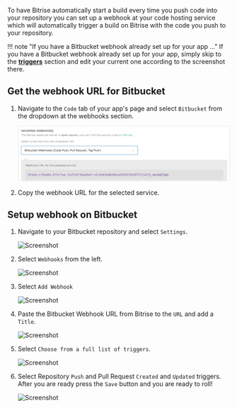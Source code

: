 To have Bitrise automatically start a build every time you push code into your repository you
can set up a webhook at your code hosting service which will automatically
trigger a build on Bitrise with the code you push to your repository.

!!! note "If you have a Bitbucket webhook already set up for your app ..."
    If you have a Bitbucket webhook already set up for your app,
    simply skip to the [**triggers**](#choose-from-triggers) section
    and edit your current one according to the screenshot there.

## Get the webhook URL for Bitbucket

1. Navigate to the `Code` tab of your app's page and select `Bitbucket` from the dropdown at the webhooks section.

    ![Screenshot](../img/webhooks/webhooks_bitbucket.png)

1. Copy the webhook URL for the selected service.

## Setup webhook on Bitbucket

1. Navigate to your Bitbucket repository and select `Settings`.

    ![Screenshot](../img/webhooks/bitbucket_settings.png)

1. Select `Webhooks` from the left.

    ![Screenshot](../img/webhooks/bitbucket_settings_webhooks.png)

1. Select `Add Webhook`

    ![Screenshot](../img/webhooks/bitbucket_add_webhooks.png)

1. Paste the Bitbucket Webhook URL from Bitrise to the `URL` and add a `Title`.

    ![Screenshot](../img/webhooks/bitbucket_webhook_info.png)

1. Select `Choose from a full list of triggers`.

    ![Screenshot](../img/webhooks/bitbucket_webhook_trigger.png)

1. Select Repository `Push` and Pull Request `Created` and `Updated` triggers. After you are ready press the `Save` button and you are ready to roll!

    ![Screenshot](../img/webhooks/bitbucket_webhook_push_and_pr.png)
